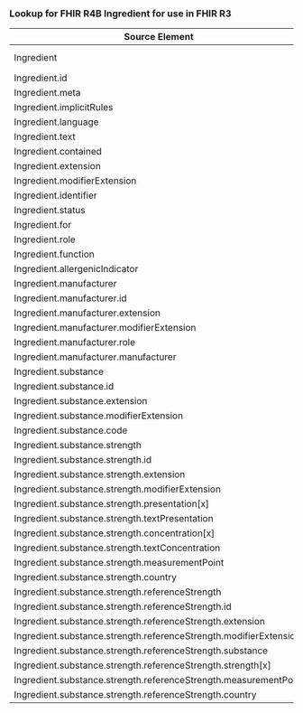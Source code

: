 ### Lookup for FHIR R4B Ingredient for use in FHIR R3

| Source Element | Usage | Target |
| -------------- | ----- | ------ |
| Ingredient | UseExtension | http://hl7.org/fhir/4.3/StructureDefinition/extension-Ingredient |
| Ingredient.id | UseExtensionFromAncestor | - |
| Ingredient.meta | UseExtensionFromAncestor | - |
| Ingredient.implicitRules | UseExtensionFromAncestor | - |
| Ingredient.language | UseExtensionFromAncestor | - |
| Ingredient.text | UseExtensionFromAncestor | - |
| Ingredient.contained | UseExtensionFromAncestor | - |
| Ingredient.extension | UseExtensionFromAncestor | - |
| Ingredient.modifierExtension | UseExtensionFromAncestor | - |
| Ingredient.identifier | UseExtensionFromAncestor | - |
| Ingredient.status | UseExtensionFromAncestor | - |
| Ingredient.for | UseExtensionFromAncestor | - |
| Ingredient.role | UseExtensionFromAncestor | - |
| Ingredient.function | UseExtensionFromAncestor | - |
| Ingredient.allergenicIndicator | UseExtensionFromAncestor | - |
| Ingredient.manufacturer | UseExtensionFromAncestor | - |
| Ingredient.manufacturer.id | UseExtensionFromAncestor | - |
| Ingredient.manufacturer.extension | UseExtensionFromAncestor | - |
| Ingredient.manufacturer.modifierExtension | UseExtensionFromAncestor | - |
| Ingredient.manufacturer.role | UseExtensionFromAncestor | - |
| Ingredient.manufacturer.manufacturer | UseExtensionFromAncestor | - |
| Ingredient.substance | UseExtensionFromAncestor | - |
| Ingredient.substance.id | UseExtensionFromAncestor | - |
| Ingredient.substance.extension | UseExtensionFromAncestor | - |
| Ingredient.substance.modifierExtension | UseExtensionFromAncestor | - |
| Ingredient.substance.code | UseExtensionFromAncestor | - |
| Ingredient.substance.strength | UseExtensionFromAncestor | - |
| Ingredient.substance.strength.id | UseExtensionFromAncestor | - |
| Ingredient.substance.strength.extension | UseExtensionFromAncestor | - |
| Ingredient.substance.strength.modifierExtension | UseExtensionFromAncestor | - |
| Ingredient.substance.strength.presentation[x] | UseExtensionFromAncestor | - |
| Ingredient.substance.strength.textPresentation | UseExtensionFromAncestor | - |
| Ingredient.substance.strength.concentration[x] | UseExtensionFromAncestor | - |
| Ingredient.substance.strength.textConcentration | UseExtensionFromAncestor | - |
| Ingredient.substance.strength.measurementPoint | UseExtensionFromAncestor | - |
| Ingredient.substance.strength.country | UseExtensionFromAncestor | - |
| Ingredient.substance.strength.referenceStrength | UseExtensionFromAncestor | - |
| Ingredient.substance.strength.referenceStrength.id | UseExtensionFromAncestor | - |
| Ingredient.substance.strength.referenceStrength.extension | UseExtensionFromAncestor | - |
| Ingredient.substance.strength.referenceStrength.modifierExtension | UseExtensionFromAncestor | - |
| Ingredient.substance.strength.referenceStrength.substance | UseExtensionFromAncestor | - |
| Ingredient.substance.strength.referenceStrength.strength[x] | UseExtensionFromAncestor | - |
| Ingredient.substance.strength.referenceStrength.measurementPoint | UseExtensionFromAncestor | - |
| Ingredient.substance.strength.referenceStrength.country | UseExtensionFromAncestor | - |
